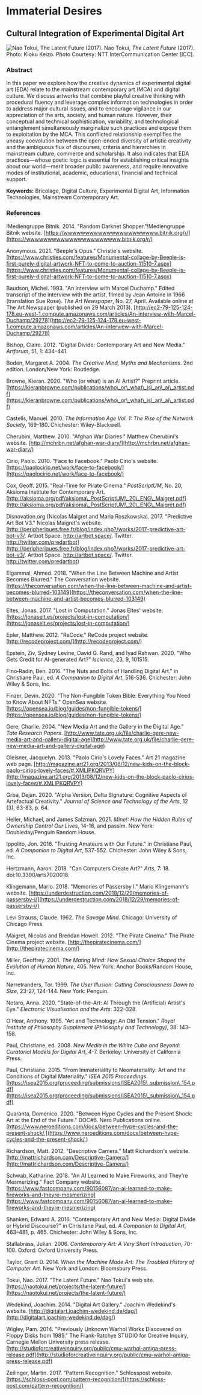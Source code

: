 # Immaterial Desires
## Cultural Integration of Experimental Digital Art

![Nao Tokui, The Latent Future (2017).](https://dejangrba.github.io/immaterial-desires/Nao-Tokui-2017-The-Latent-Future.jpg)
Nao Tokui, _The Latent Future_ (2017). Photo: Kioku Keizo. Photo Courtesy: NTT InterCommunication Center [ICC].

### Abstract
In this paper we explore how the creative dynamics of experimental digital art (EDA) relate to the mainstream contemporary art (MCA) and digital culture. We discuss artworks that combine playful creative thinking with procedural fluency and leverage complex information technologies in order to address major cultural issues, and to encourage vigilance in our appreciation of the arts, society, and human nature. However, their conceptual and technical sophistication, variability, and technological entanglement simultaneously marginalize such practices and expose them to exploitation by the MCA. This conflicted relationship exemplifies the uneasy coevolution between the open-ended diversity of artistic creativity and the ambiguous flux of discourses, criteria and hierarchies in mainstream culture, commerce and scholarship. It also indicates that EDA practices—whose poetic logic is essential for establishing critical insights about our world—merit broader public awareness, and require innovative modes of institutional, academic, educational, financial and technical support.

__Keywords:__ Bricolage, Digital Culture, Experimental Digital Art, Information Technologies, Mainstream Contemporary Art.

### References
!Mediengruppe Bitnik. 2014. &quot;Random Darknet Shopper.&quot;!Mediengruppe Bitnik website. [https://wwwwwwwwwwwwwwwwwwwwww.bitnik.org/r/](https://wwwwwwwwwwwwwwwwwwwwww.bitnik.org/r/)

Anonymous. 2021. &quot;Beeple&#39;s Opus.&quot; Christie&#39;s website. [https://www.christies.com/features/Monumental-collage-by-Beeple-is-first-purely-digital-artwork-NFT-to-come-to-auction-11510-7.aspx](https://www.christies.com/features/Monumental-collage-by-Beeple-is-first-purely-digital-artwork-NFT-to-come-to-auction-11510-7.aspx)

Baudson, Michel. 1993. &quot;An interview with Marcel Duchamp.&quot; Edited transcript of the interview with the artist, filmed by Jean Antoine in 1966 (translation Sue Rose). _The Art Newspaper_, No. 27, April. Available online at The Art Newspaper (published on 29 March 2013). [http://ec2-79-125-124-178.eu-west-1.compute.amazonaws.com/articles/An-interview-with-Marcel-Duchamp/29278](http://ec2-79-125-124-178.eu-west-1.compute.amazonaws.com/articles/An-interview-with-Marcel-Duchamp/29278)

Bishop, Claire. 2012. &quot;Digital Divide: Contemporary Art and New Media.&quot; _Artforum_, 51, 1: 434–441.

Boden, Margaret A. 2004. _The Creative Mind, Myths and Mechanisms_. 2nd edition. London/New York: Routledge.

Browne, Kieran. 2020. &quot;Who (or what) is an AI Artist?&quot; Preprint article. [https://kieranbrowne.com/publications/who\_or\_what\_is\_an\_ai\_artist.pdf](https://kieranbrowne.com/publications/who\_or\_what\_is\_an\_ai\_artist.pdf)

Castells, Manuel. 2010. _The Information Age Vol. 1: The Rise of the Network Society_, 169-180. Chichester: Wiley-Blackwell.

Cherubini, Matthew. 2010. &quot;Afghan War Diaries.&quot; Matthew Cherubini&#39;s website. [http://mchrbn.net/afghan-war-diary/](http://mchrbn.net/afghan-war-diary/)

Cirio, Paolo. 2010. &quot;Face to Facebook.&quot; Paolo Cirio&#39;s website. [https://paolocirio.net/work/face-to-facebook/](https://paolocirio.net/work/face-to-facebook/)

Cox, Geoff. 2015. &quot;Real-Time for Pirate Cinema.&quot; _PostScriptUM_, No. 20, Aksioma Institute for Contemporary Art. [http://aksioma.org/pdf/aksioma\_PostScriptUM\_20\_ENG\_Maigret.pdf](http://aksioma.org/pdf/aksioma\_PostScriptUM\_20\_ENG\_Maigret.pdf)

Disnovation.org (Nicolas Maigret and Maria Roszkowska). 2017. &quot;Predictive Art Bot V3.&quot; Nicolas Maigret&#39;s website. [http://peripheriques.free.fr/blog/index.php?/works/2017-predictive-art-bot-v3/. Artbot Space. http://artbot.space/. Twitter. http://twitter.com/predartbot](http://peripheriques.free.fr/blog/index.php?/works/2017-predictive-art-bot-v3/. Artbot Space. http://artbot.space/. Twitter. http://twitter.com/predartbot)

Elgammal, Ahmed. 2018. &quot;When the Line Between Machine and Artist Becomes Blurred.&quot; The Conversation website. [https://theconversation.com/when-the-line-between-machine-and-artist-becomes-blurred-103149](https://theconversation.com/when-the-line-between-machine-and-artist-becomes-blurred-103149)

Eltes, Jonas. 2017. &quot;Lost in Computation.&quot; Jonas Eltes&#39; website. [https://jonaselt.es/projects/lost-in-computation/](https://jonaselt.es/projects/lost-in-computation/)

Epler, Matthew. 2012. &quot;ReCode.&quot; ReCode project website. [http://recodeproject.com/](http://recodeproject.com/)

Epstein, Ziv, Sydney Levine, David G. Rand, and Iyad Rahwan. 2020. &quot;Who Gets Credit for AI-generated Art?&quot; _Iscience_, 23, 9, 101515.

Fino‐Radin, Ben. 2016. &quot;The Nuts and Bolts of Handling Digital Art.&quot; in Christiane Paul, ed. _A Companion to Digital Art_, 516-536. Chichester: John Wiley &amp; Sons, Inc.

Finzer, Devin. 2020. &quot;The Non-Fungible Token Bible: Everything You Need to Know About NFTs.&quot; OpenSea website. [https://opensea.io/blog/guides/non-fungible-tokens/](https://opensea.io/blog/guides/non-fungible-tokens/)

Gere, Charlie. 2004. &quot;New Media Art and the Gallery in the Digital Age.&quot; _Tate Research Papers_. [http://www.tate.org.uk/file/charlie-gere-new-media-art-and-gallery-digital-age](http://www.tate.org.uk/file/charlie-gere-new-media-art-and-gallery-digital-age)

Gleisner, Jacquelyn. 2013. &quot;Paolo Cirio&#39;s Lovely Faces.&quot; Art 21 magazine web page. [http://magazine.art21.org/2013/08/12/new-kids-on-the-block-paolo-cirios-lovely-faces/#.XMLlPKQRVPY](http://magazine.art21.org/2013/08/12/new-kids-on-the-block-paolo-cirios-lovely-faces/#.XMLlPKQRVPY)

Grba, Dejan. 2020. &quot;Alpha Version, Delta Signature: Cognitive Aspects of Artefactual Creativity.&quot; _Journal of Science and Technology of the Arts_, 12 (3), 63-83, p. 64.

Heller, Michael, and James Salzman. 2021. _Mine!: How the Hidden Rules of Ownership Control Our Lives_, 14-18, and passim. New York: Doubleday/Penguin Random House.

Ippolito, Jon. 2016. &quot;Trusting Amateurs with Our Future.&quot; in Christiane Paul, ed. _A Companion to Digital Art_, 537-552. Chichester: John Wiley &amp; Sons, Inc.

Hertzmann, Aaron. 2018. &quot;Can Computers Create Art?&quot; _Arts_, 7: 18. doi:10.3390/arts7020018.

Klingemann, Mario. 2018. &quot;Memories of Passersby I.&quot; Mario Klingemann&#39;s website. [https://underdestruction.com/2018/12/29/memories-of-passersby-i/](https://underdestruction.com/2018/12/29/memories-of-passersby-i/)

Lévi Strauss, Claude. 1962. _The Savage Mind_. Chicago: University of Chicago Press.

Maigret, Nicolas and Brendan Howell. 2012. &quot;The Pirate Cinema.&quot; The Pirate Cinema project website. [http://thepiratecinema.com/](http://thepiratecinema.com/)

Miller, Geoffrey. 2001. _The Mating Mind: How Sexual Choice Shaped the Evolution of Human Nature_, 405. New York: Anchor Books/Random House, Inc.

Nørretranders, Tor. 1999. _The User Illusion: Cutting Consciousness Down to Size_, 23-27, 124-144. New York: Penguin.

Notaro, Anna. 2020. &quot;State-of-the-Art: AI Through the (Artificial) Artist&#39;s Eye.&quot; _Electronic Visualisation and the Arts_: 322–328.

O&#39;Hear, Anthony. 1995. &quot;Art and Technology: An Old Tension.&quot; _Royal Institute of Philosophy Supplement (Philosophy and Technology)_, 38: 143–158.

Paul, Christiane, ed. 2008. _New Media in the White Cube and Beyond: Curatorial Models for Digital Art_, 4-7. Berkeley: University of California Press.

Paul, Christiane. 2015. &quot;From Immateriality to Neomateriality: Art and the Conditions of Digital Materiality.&quot; _ISEA 2015 Proceedings_. [https://isea2015.org/proceeding/submissions/ISEA2015\_submission\_154.pdf](https://isea2015.org/proceeding/submissions/ISEA2015\_submission\_154.pdf)

Quaranta, Domenico. 2020. &quot;Between Hype Cycles and the Present Shock: Art at the End of the Future.&quot; DOC#6. Nero Publications online. [https://www.neroeditions.com/docs/between-hype-cycles-and-the-present-shock/,](https://www.neroeditions.com/docs/between-hype-cycles-and-the-present-shock/,)

Richardson, Matt. 2012. &quot;Descriptive Camera.&quot; Matt Richardson&#39;s website. [http://mattrichardson.com/Descriptive-Camera/](http://mattrichardson.com/Descriptive-Camera/)

Schwab, Katharine. 2018. &quot;An AI Learned to Make Fireworks, and They&#39;re Mesmerizing.&quot; Fact Company website. [https://www.fastcompany.com/90156087/an-ai-learned-to-make-fireworks-and-theyre-mesmerizing](https://www.fastcompany.com/90156087/an-ai-learned-to-make-fireworks-and-theyre-mesmerizing)

Shanken, Edward A. 2016. &quot;Contemporary Art and New Media: Digital Divide or Hybrid Discourse?&quot; in Chrisitane Paul, ed. _A Companion to Digital Art_, 463–481, p. 465. Chichester: John Wiley &amp; Sons, Inc.

Stallabrass, Julian. 2006. _Contemporary Art: A Very Short Introduction_, 70-100. Oxford: Oxford University Press.

Taylor, Grant D. 2014. _When the Machine Made Art: The Troubled History of Computer Art_. New York and London: Bloomsbury Press.

Tokui, Nao. 2017. &quot;The Latent Future.&quot; Nao Tokui&#39;s web site. [https://naotokui.net/projects/the-latent-future/](https://naotokui.net/projects/the-latent-future/)

Wedekind, Joachim. 2014. &quot;Digital Art Gallery.&quot; Joachim Wedekind&#39;s website. [http://digitalart.joachim-wedekind.de/dag/](http://digitalart.joachim-wedekind.de/dag/)

Wigley, Pam. 2014. &quot;Previously Unknown Warhol Works Discovered on Floppy Disks from 1985.&quot; The Frank-Ratchye STUDIO for Creative Inquiry, Carnegie Mellon University press release. [http://studioforcreativeinquiry.org/public/cmu-warhol-amiga-press-release.pdf](http://studioforcreativeinquiry.org/public/cmu-warhol-amiga-press-release.pdf)

Zeilinger, Martin. 2017. &quot;Pattern Recognition.&quot; Schlosspost website. [https://schloss-post.com/pattern-recognition/](https://schloss-post.com/pattern-recognition/)
